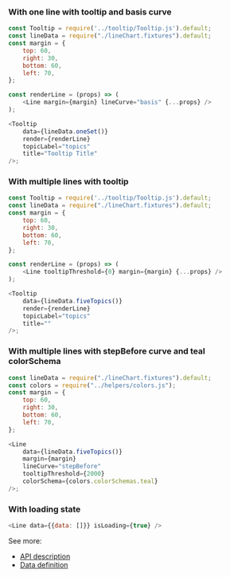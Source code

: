 ### With one line with tooltip and basis curve

```js
const Tooltip = require('../tooltip/Tooltip.js').default;
const lineData = require("./lineChart.fixtures").default;
const margin = {
    top: 60,
    right: 30,
    bottom: 60,
    left: 70,
};

const renderLine = (props) => (
    <Line margin={margin} lineCurve="basis" {...props} />
);

<Tooltip
    data={lineData.oneSet()}
    render={renderLine}
    topicLabel="topics"
    title="Tooltip Title"
/>;
```

### With multiple lines with tooltip

```js
const Tooltip = require('../tooltip/Tooltip.js').default;
const lineData = require("./lineChart.fixtures").default;
const margin = {
    top: 60,
    right: 30,
    bottom: 60,
    left: 70,
};

const renderLine = (props) => (
    <Line tooltipThreshold={0} margin={margin} {...props} />
);

<Tooltip
    data={lineData.fiveTopics()}
    render={renderLine}
    topicLabel="topics"
    title=""
/>;
```

### With multiple lines with stepBefore curve and teal colorSchema

```js
const lineData = require("./lineChart.fixtures").default;
const colors = require("../helpers/colors.js");
const margin = {
    top: 60,
    right: 30,
    bottom: 60,
    left: 70,
};

<Line
    data={lineData.fiveTopics()}
    margin={margin}
    lineCurve="stepBefore"
    tooltipThreshold={2000}
    colorSchema={colors.colorSchemas.teal}
/>;
```

### With loading state

```js
<Line data={{data: []}} isLoading={true} />
```

See more:

-   [API description][apilink]
-   [Data definition][datalink]

[apilink]: http://britecharts.github.io/britecharts/module-Line.html
[datalink]: http://britecharts.github.io/britecharts/global.html#LineChartData__anchor
